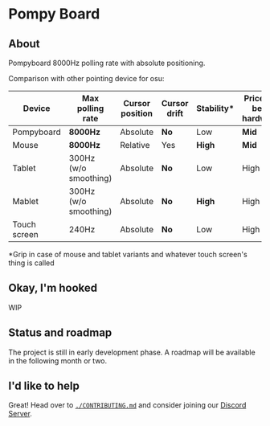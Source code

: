 # Pompy Board

## About

Pompyboard 8000Hz polling rate with absolute positioning.

Comparison with other pointing device for osu:

| Device       | Max polling rate      | Cursor position | Cursor drift | Stability\* | Price for best hardware |
| ------------ | --------------------- | --------------- | ------------ | ----------- | ----------------------- |
| Pompyboard   | **8000Hz**            | Absolute        | **No**       | Low         | **Mid**                 |
| Mouse        | **8000Hz**            | Relative        | Yes          | **High**    | **Mid**                 |
| Tablet       | 300Hz (w/o smoothing) | Absolute        | **No**       | Low         | High                    |
| Mablet       | 300Hz (w/o smoothing) | Absolute        | **No**       | **High**    | High                    |
| Touch screen | 240Hz                 | Absolute        | **No**       | Low         | High                    |

\*Grip in case of mouse and tablet variants and whatever touch screen's thing is called

## Okay, I'm hooked

WIP

## Status and roadmap

The project is still in early development phase.
A roadmap will be available in the following month or two.

## I'd like to help

Great! Head over to [`./CONTRIBUTING.md`](./CONTRIBUTING.md) and consider
joining our [Discord Server](https://discord.gg/h27rwcBn73).
